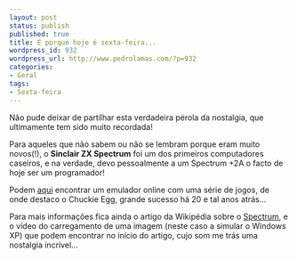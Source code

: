 ```yaml
---
layout: post
status: publish
published: true
title: E porque hoje é sexta-feira...
wordpress_id: 932
wordpress_url: http://www.pedrolamas.com/?p=932
categories:
- Geral
tags:
- Sexta-feira
---
```

Não pude deixar de partilhar esta verdadeira pérola da nostalgia, que ultimamente tem sido muito recordada!

Para aqueles que não sabem ou não se lembram porque eram muito novos(!), o **Sinclair ZX Spectrum** foi um dos primeiros computadores caseiros, e na verdade, devo pessoalmente a um Spectrum +2A o facto de hoje ser um programador!

Podem [aqui](http://www.zxspectrum.net/) encontrar um emulador online com uma série de jogos, de onde destaco o Chuckie Egg, grande sucesso há 20 e tal anos atrás…

Para mais informações fica ainda o artigo da Wikipédia sobre o [Spectrum](http://en.wikipedia.org/wiki/Sinclair_ZX_Spectrum), e o vídeo do carregamento de uma imagem (neste caso a simular o Windows XP) que podem encontrar no início do artigo, cujo som me trás uma nostalgia incrível…
